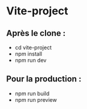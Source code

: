 # Vite-project

## Après le clone :

- cd vite-project
- npm install
- npm run dev

## Pour la production :

- npm run build
- npm run preview

